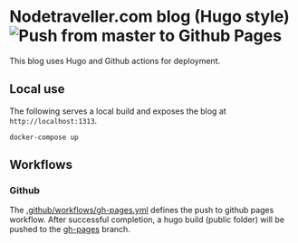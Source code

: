 # Nodetraveller.com blog (Hugo style) ![Push from master to Github Pages](https://github.com/lawrencec/lawrencec-github-io-hugo/workflows/Push%20from%20master%20to%20Github%20Pages/badge.svg)

This blog uses Hugo and Github actions for deployment.

## Local use

The following serves a local build and exposes the blog at `http://localhost:1313`.

```shell script
docker-compose up
```

## Workflows

### Github

The [.github/workflows/gh-pages.yml](.github/workflows/gh-pages.yml) defines the push to github pages workflow. 
After successful completion, a hugo build (public folder) will be pushed to the [gh-pages](https://github.com/lawrencec/lawrencec.github.com-hugo/tree/gh-pages) branch.


